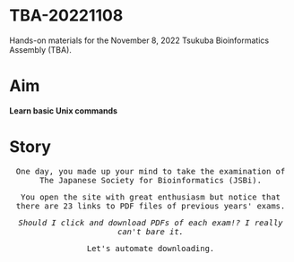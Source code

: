 # TBA-20221108

Hands-on materials for the November 8, 2022 Tsukuba Bioinformatics Assembly (TBA).

# Aim

**Learn basic Unix commands**

# Story
<samp align="center">

One day, you made up your mind to take the examination of The Japanese Society for Bioinformatics (JSBi).

You open the site with great enthusiasm but notice that there are 23 links to PDF files of previous years' exams.

*Should I click and download PDFs of each exam!? I really can't bare it.*

Let's automate downloading.

</samp>
